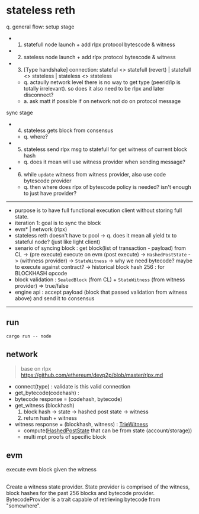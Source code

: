 # stateless reth

q. general flow: 
setup stage
- 1) statefull node launch + add rlpx protocol bytescode & witness
- 2) sateless node launch + add rlpx protocol bytescode & witness
- 3) [Type handshake] connection: stateful <> statefull (revert) | statefull <> stateless | stateless <> stateless
  - q. actaully network level there is no way to get type (peerid/ip is totally irrelevant). so does it also need to be rlpx and later disconnect? 
  - a. ask matt if possible if on network not do on protocol message
  
sync stage
- 4) stateless gets block from consensus 
  - q. where? 
- 5) stateless send rlpx msg to statefull for get witness of current block hash
  - q. does it mean will use witness provider when sending message?
- 6) while `update` witness from witness provider, also use code bytescode provider
  - q. then where does rlpx of bytescode policy is needed? isn't enough to just have provider?


------
- purpose is to have full functional execution client without storing full state.
- iteration 1: goal is to sync the block
- evm* | network (rlpx)
- stateless reth doesn't have tx pool -> q. does it mean all yield tx to stateful node? (just like light client)
- senario of syncing block : get block(list of transaction - payload) from CL -> (pre execute) execute on evm (post execute) -> `HashedPostState` -> (withness provider) -> `StateWitness`
-> why we need bytecode? maybe to execute against contract?
-> historical block hash 256 : for BLOCKHASH opcode
- block validation : `SealedBlock` (from CL) + `StateWitness` (from witness provider) => true/false
- engine api : accept payload (block that passed validation from witness above) and send it to consensus
-----


## run

```
cargo run -- node
```

## network

> base on rlpx https://github.com/ethereum/devp2p/blob/master/rlpx.md

- connect(type)
  : validate is this valid connection
- get_bytecode(codehash)
  :
- bytecode response = (codehash, bytecode)
- get_witness (blockhash)
  1. block hash -> state -> hashed post state -> witness
  2. return hash + witness
- witness response = (blockhash, witness)
  : [TrieWitness](https://github.com/paradigmxyz/reth/blob/ef033abaf9105f167a778e00411e005ba9a0271e/crates/trie/trie/src/witness.rs#L87)
  - compute([HashedPostState](https://github.com/paradigmxyz/reth/blob/ef033abaf9105f167a778e00411e005ba9a0271e/crates/trie/trie/src/state.rs#L17-L24) that can be from state (account/storage))
  - multi mpt proofs of specific block

## evm

execute evm block given the witness

##

Create a witness state provider. State provider is comprised of the witness, block hashes for the past 256 blocks and bytecode provider. BytecodeProvider is a trait capable of retrieving bytecode from "somewhere".
